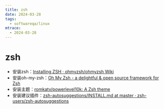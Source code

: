 ```yaml
---
title: zsh
date: 2024-03-28
tags:
  - softwareqa/linux
mtrace:
  - 2024-03-28
---
```


# zsh

* 安装zsh：[Installing ZSH · ohmyzsh/ohmyzsh Wiki](https://github.com/ohmyzsh/ohmyzsh/wiki/Installing-ZSH)
* 安装oh-my-zsh：[Oh My Zsh - a delightful &amp; open source framework for Zsh](https://ohmyz.sh/#install)
* 安装主题：[romkatv/powerlevel10k: A Zsh theme](https://github.com/romkatv/powerlevel10k)
* 安装建议插件：[zsh-autosuggestions/INSTALL.md at master · zsh-users/zsh-autosuggestions](https://github.com/zsh-users/zsh-autosuggestions/blob/master/INSTALL.md#oh-my-zsh)